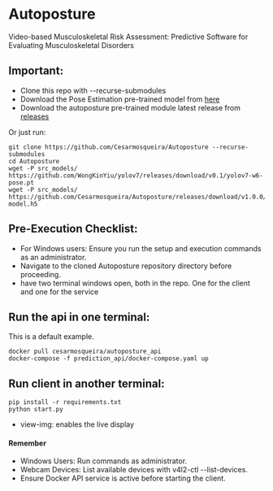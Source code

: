 # Autoposture
Video-based Musculoskeletal Risk Assessment: Predictive Software for Evaluating Musculoskeletal Disorders

## Important:
- Clone this repo with --recurse-submodules
- Download the Pose Estimation pre-trained model from [here](https://github.com/WongKinYiu/yolov7/releases/download/v0.1/yolov7-w6-pose.pt)
- Download the autoposture pre-trained module latest release from [releases](https://github.com/Cesarmosqueira/Autoposture/releases)

Or just run:
```
git clone https://github.com/Cesarmosqueira/Autoposture --recurse-submodules
cd Autoposture
wget -P src_models/ https://github.com/WongKinYiu/yolov7/releases/download/v0.1/yolov7-w6-pose.pt
wget -P src_models/ https://github.com/Cesarmosqueira/Autoposture/releases/download/v1.0.0/autoposture-model.h5
```


## Pre-Execution Checklist:
- For Windows users: Ensure you run the setup and execution commands as an administrator.
- Navigate to the cloned Autoposture repository directory before proceeding.
- have two terminal windows open, both in the repo. One for the client and one for the service


## Run the api in one terminal:
This is a default example.
```
docker pull cesarmosqueira/autoposture_api
docker-compose -f prediction_api/docker-compose.yaml up

```
## Run client in another terminal:
```
pip install -r requirements.txt
python start.py
```
 - view-img: enables the live display

#### Remember
- Windows Users: Run commands as administrator.
- Webcam Devices: List available devices with v4l2-ctl --list-devices.
- Ensure Docker API service is active before starting the client.
